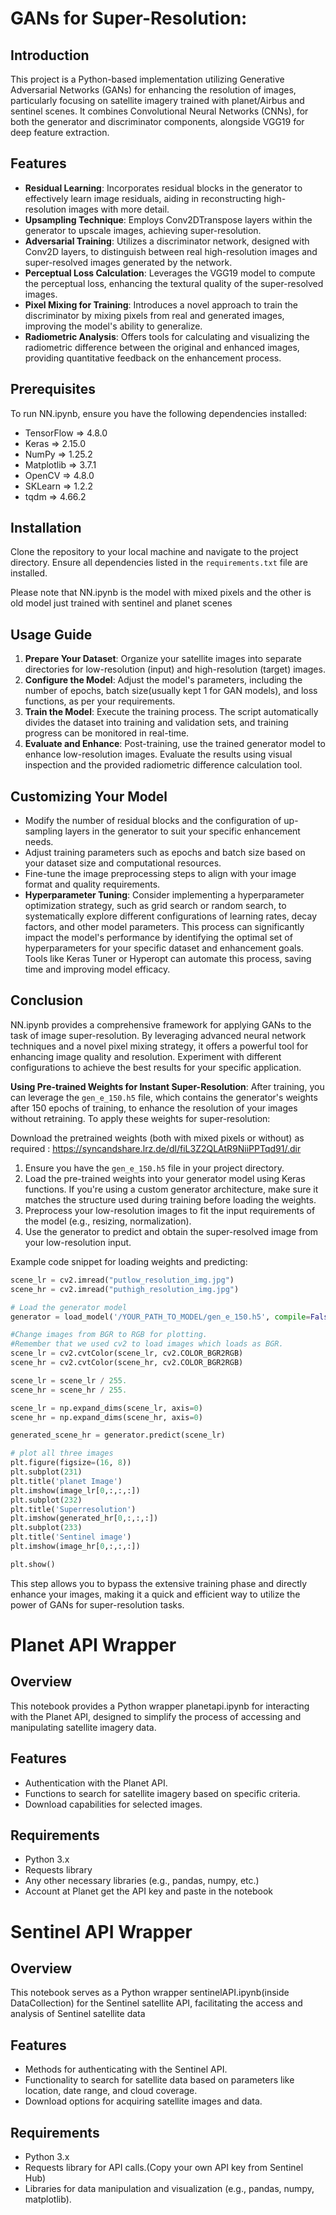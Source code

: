 # GANs for Super-Resolution: 

## Introduction
This project is a Python-based implementation utilizing Generative Adversarial Networks (GANs) for enhancing the resolution of images, particularly focusing on satellite imagery trained with planet/Airbus and sentinel scenes. It combines Convolutional Neural Networks (CNNs), for both the generator and discriminator components, alongside VGG19 for deep feature extraction.

## Features
- **Residual Learning**: Incorporates residual blocks in the generator to effectively learn image residuals, aiding in reconstructing high-resolution images with more detail.
- **Upsampling Technique**: Employs Conv2DTranspose layers within the generator to upscale images, achieving super-resolution.
- **Adversarial Training**: Utilizes a discriminator network, designed with Conv2D layers, to distinguish between real high-resolution images and super-resolved images generated by the network.
- **Perceptual Loss Calculation**: Leverages the VGG19 model to compute the perceptual loss, enhancing the textural quality of the super-resolved images.
- **Pixel Mixing for Training**: Introduces a novel approach to train the discriminator by mixing pixels from real and generated images, improving the model's ability to generalize.
- **Radiometric Analysis**: Offers tools for calculating and visualizing the radiometric difference between the original and enhanced images, providing quantitative feedback on the enhancement process.

## Prerequisites
To run NN.ipynb, ensure you have the following dependencies installed:
- TensorFlow => 4.8.0
- Keras => 2.15.0
- NumPy => 1.25.2
- Matplotlib => 3.7.1
- OpenCV => 4.8.0
- SKLearn => 1.2.2
- tqdm => 4.66.2

## Installation
Clone the repository to your local machine and navigate to the project directory. Ensure all dependencies listed in the `requirements.txt` file are installed.

Please note that NN.ipynb is the model with mixed pixels and the other is old model just trained with sentinel and planet scenes

## Usage Guide
1. **Prepare Your Dataset**: Organize your satellite images into separate directories for low-resolution (input) and high-resolution (target) images.
2. **Configure the Model**: Adjust the model's parameters, including the number of epochs, batch size(usually kept 1 for GAN models), and loss functions, as per your requirements.
3. **Train the Model**: Execute the training process. The script automatically divides the dataset into training and validation sets, and training progress can be monitored in real-time.
4. **Evaluate and Enhance**: Post-training, use the trained generator model to enhance low-resolution images. Evaluate the results using visual inspection and the provided radiometric difference calculation tool.

## Customizing Your Model

- Modify the number of residual blocks and the configuration of up-sampling layers in the generator to suit your specific enhancement needs.
- Adjust training parameters such as epochs and batch size based on your dataset size and computational resources.
- Fine-tune the image preprocessing steps to align with your image format and quality requirements.
- **Hyperparameter Tuning**: Consider implementing a hyperparameter optimization strategy, such as grid search or random search, to systematically explore different configurations of learning rates, decay factors, and other model parameters. This process can significantly impact the model's performance by identifying the optimal set of hyperparameters for your specific dataset and enhancement goals. Tools like Keras Tuner or Hyperopt can automate this process, saving time and improving model efficacy.

## Conclusion
NN.ipynb provides a comprehensive framework for applying GANs to the task of image super-resolution. By leveraging advanced neural network techniques and a novel pixel mixing strategy, it offers a powerful tool for enhancing image quality and resolution. Experiment with different configurations to achieve the best results for your specific application.

**Using Pre-trained Weights for Instant Super-Resolution**: After training, you can leverage the `gen_e_150.h5` file, which contains the generator's weights after 150 epochs of training, to enhance the resolution of your images without retraining. To apply these weights for super-resolution:

Download the pretrained weights (both with mixed pixels or without) as required : 
https://syncandshare.lrz.de/dl/fiL3Z2QLAtR9NiiPPTqd91/.dir

1. Ensure you have the `gen_e_150.h5` file in your project directory.
2. Load the pre-trained weights into your generator model using Keras functions. If you're using a custom generator architecture, make sure it matches the structure used during training before loading the weights.
3. Preprocess your low-resolution images to fit the input requirements of the model (e.g., resizing, normalization).
4. Use the generator to predict and obtain the super-resolved image from your low-resolution input.

Example code snippet for loading weights and predicting:

```python
scene_lr = cv2.imread("putlow_resolution_img.jpg")
scene_hr = cv2.imread("puthigh_resolution_img.jpg")

# Load the generator model
generator = load_model('/YOUR_PATH_TO_MODEL/gen_e_150.h5', compile=False)

#Change images from BGR to RGB for plotting.
#Remember that we used cv2 to load images which loads as BGR.
scene_lr = cv2.cvtColor(scene_lr, cv2.COLOR_BGR2RGB)
scene_hr = cv2.cvtColor(scene_hr, cv2.COLOR_BGR2RGB)

scene_lr = scene_lr / 255.
scene_hr = scene_hr / 255.

scene_lr = np.expand_dims(scene_lr, axis=0)
scene_hr = np.expand_dims(scene_hr, axis=0)

generated_scene_hr = generator.predict(scene_lr)

# plot all three images
plt.figure(figsize=(16, 8))
plt.subplot(231)
plt.title('planet Image')
plt.imshow(image_lr[0,:,:,:])
plt.subplot(232)
plt.title('Superresolution')
plt.imshow(generated_hr[0,:,:,:])
plt.subplot(233)
plt.title('Sentinel image')
plt.imshow(image_hr[0,:,:,:])

plt.show()
```

This step allows you to bypass the extensive training phase and directly enhance your images, making it a quick and efficient way to utilize the power of GANs for super-resolution tasks.

# Planet API Wrapper

## Overview
This notebook provides a Python wrapper planetapi.ipynb for interacting with the Planet API, designed to simplify the process of accessing and manipulating satellite imagery data.

## Features
- Authentication with the Planet API.
- Functions to search for satellite imagery based on specific criteria.
- Download capabilities for selected images.

## Requirements
- Python 3.x
- Requests library
- Any other necessary libraries (e.g., pandas, numpy, etc.)
- Account at Planet get the API key and paste in the notebook


# Sentinel API Wrapper

## Overview
This notebook serves as a Python wrapper sentinelAPI.ipynb(inside DataCollection) for the Sentinel satellite API, facilitating the access and analysis of Sentinel satellite data 

## Features
- Methods for authenticating with the Sentinel API.
- Functionality to search for satellite data based on parameters like location, date range, and cloud coverage.
- Download options for acquiring satellite images and data.

## Requirements
- Python 3.x
- Requests library for API calls.(Copy your own API key from Sentinel Hub)
- Libraries for data manipulation and visualization (e.g., pandas, numpy, matplotlib).
